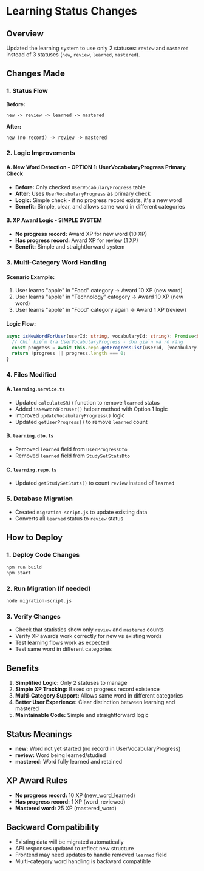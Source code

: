 # Learning Status Changes

## Overview
Updated the learning system to use only 2 statuses: `review` and `mastered` instead of 3 statuses (`new`, `review`, `learned`, `mastered`).

## Changes Made

### 1. Status Flow
**Before:**
```
new -> review -> learned -> mastered
```

**After:**
```
new (no record) -> review -> mastered
```

### 2. Logic Improvements

#### A. New Word Detection - OPTION 1: UserVocabularyProgress Primary Check
- **Before:** Only checked `UserVocabularyProgress` table
- **After:** Uses `UserVocabularyProgress` as primary check
- **Logic:** Simple check - if no progress record exists, it's a new word
- **Benefit:** Simple, clear, and allows same word in different categories

#### B. XP Award Logic - SIMPLE SYSTEM
- **No progress record:** Award XP for new word (10 XP)
- **Has progress record:** Award XP for review (1 XP)
- **Benefit:** Simple and straightforward system

### 3. Multi-Category Word Handling

#### Scenario Example:
1. User learns "apple" in "Food" category → Award 10 XP (new word)
2. User learns "apple" in "Technology" category → Award 10 XP (new word)
3. User learns "apple" in "Food" category again → Award 1 XP (review)

#### Logic Flow:
```typescript
async isNewWordForUser(userId: string, vocabularyId: string): Promise<boolean> {
  // Chỉ kiểm tra UserVocabularyProgress - đơn giản và rõ ràng
  const progress = await this.repo.getProgressList(userId, [vocabularyId]);
  return !progress || progress.length === 0;
}
```

### 4. Files Modified

#### A. `learning.service.ts`
- Updated `calculateSR()` function to remove `learned` status
- Added `isNewWordForUser()` helper method with Option 1 logic
- Improved `updateVocabularyProgress()` logic
- Updated `getUserProgress()` to remove `learned` count

#### B. `learning.dto.ts`
- Removed `learned` field from `UserProgressDto`
- Removed `learned` field from `StudySetStatsDto`

#### C. `learning.repo.ts`
- Updated `getStudySetStats()` to count `review` instead of `learned`

### 5. Database Migration
- Created `migration-script.js` to update existing data
- Converts all `learned` status to `review` status

## How to Deploy

### 1. Deploy Code Changes
```bash
npm run build
npm start
```

### 2. Run Migration (if needed)
```bash
node migration-script.js
```

### 3. Verify Changes
- Check that statistics show only `review` and `mastered` counts
- Verify XP awards work correctly for new vs existing words
- Test learning flows work as expected
- Test same word in different categories

## Benefits

1. **Simplified Logic:** Only 2 statuses to manage
2. **Simple XP Tracking:** Based on progress record existence
3. **Multi-Category Support:** Allows same word in different categories
4. **Better User Experience:** Clear distinction between learning and mastered
5. **Maintainable Code:** Simple and straightforward logic

## Status Meanings

- **new:** Word not yet started (no record in UserVocabularyProgress)
- **review:** Word being learned/studied
- **mastered:** Word fully learned and retained

## XP Award Rules

- **No progress record:** 10 XP (new_word_learned)
- **Has progress record:** 1 XP (word_reviewed)
- **Mastered word:** 25 XP (mastered_word)

## Backward Compatibility

- Existing data will be migrated automatically
- API responses updated to reflect new structure
- Frontend may need updates to handle removed `learned` field
- Multi-category word handling is backward compatible 